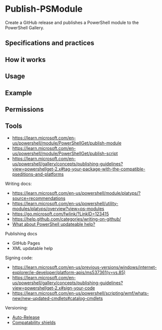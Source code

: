 # Publish-PSModule

Create a GitHub release and publishes a PowerShell module to the PowerShell Gallery.

## Specifications and practices

## How it works

## Usage

## Example

## Permissions

## Tools

- <https://learn.microsoft.com/en-us/powershell/module/PowerShellGet/publish-module>
- <https://learn.microsoft.com/en-us/powershell/module/PowerShellGet/publish-script>
- <https://learn.microsoft.com/en-us/powershell/gallery/concepts/publishing-guidelines?view=powershellget-2.x#tag-your-package-with-the-compatible-pseditions-and-platforms>

Writing docs:

- <https://learn.microsoft.com/en-us/powershell/module/platyps/?source=recommendations>
- <https://learn.microsoft.com/en-us/powershell/utility-modules/platyps/overview?view=ps-modules>
- <https://go.microsoft.com/fwlink/?LinkID=123415>
- <https://help.github.com/categories/writing-on-github/>
- [What about PowerShell updateable help?](https://learn.microsoft.com/en-us/powershell/scripting/developer/help/supporting-updatable-help?view=powershell-7.3)

Publishing docs
- GitHub Pages
- XML updatable help

Signing code:
- <https://learn.microsoft.com/en-us/previous-versions/windows/internet-explorer/ie-developer/platform-apis/ms537361(v=vs.85)>
- <https://learn.microsoft.com/en-us/powershell/gallery/concepts/publishing-guidelines?view=powershellget-2.x#sign-your-code>
- <https://learn.microsoft.com/en-us/powershell/scripting/wmf/whats-new/new-updated-cmdlets#catalog-cmdlets>

Versioning:
- [Auto-Release](https://github.com/marketplace/actions/auto-release)
- [Compatability shields](https://learn.microsoft.com/en-us/powershell/gallery/concepts/publishing-guidelines?view=powershellget-3.x#tag-your-package-with-the-compatible-pseditions-and-platforms)


